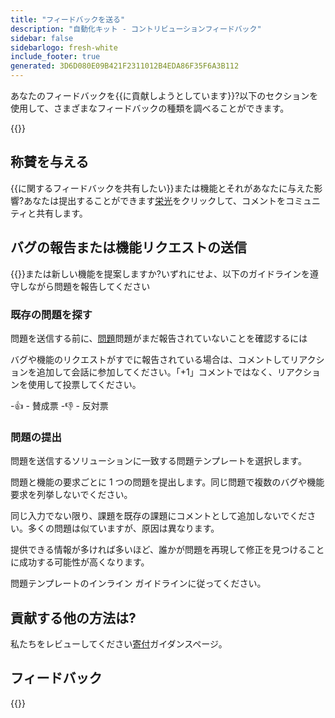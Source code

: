 ```yaml
---
title: "フィードバックを送る"
description: "自動化キット - コントリビューションフィードバック"
sidebar: false
sidebarlogo: fresh-white
include_footer: true
generated: 3D6D080E09B421F2311012B4EDA86F35F6A3B112
---
```


あなたのフィードバックを{{に貢献しようとしています<product-name>}}?以下のセクションを使用して、さまざまなフィードバックの種類を調べることができます。

{{<toc>}}

## 称賛を与える

{{に関するフィードバックを共有したい<product-name>}}または機能とそれがあなたに与えた影響?あなたは提出することができます[栄光](https://github.com/microsoft/powercat-automation-kit/issues/new?assignees=&labels=automation-kit%2Ckudos&template=4-automation-kit-kudos.yml&title=%5BAutomation+Kit+-+Kudos%5D+Your+summary)をクリックして、コメントをコミュニティと共有します。

## バグの報告または機能リクエストの送信

{{<product-name>}}または新しい機能を提案しますか?いずれにせよ、以下のガイドラインを遵守しながら問題を報告してください

### 既存の問題を探す

問題を送信する前に、[問題](https://github.com/microsoft/automation-kit/issues)問題がまだ報告されていないことを確認するには

バグや機能のリクエストがすでに報告されている場合は、コメントしてリアクションを追加して会話に参加してください。「+1」コメントではなく、リアクションを使用して投票してください。

-👍 - 賛成票
-👎 - 反対票

### 問題の提出

問題を送信するソリューションに一致する問題テンプレートを選択します。

問題と機能の要求ごとに 1 つの問題を提出します。同じ問題で複数のバグや機能要求を列挙しないでください。

同じ入力でない限り、課題を既存の課題にコメントとして追加しないでください。多くの問題は似ていますが、原因は異なります。

提供できる情報が多ければ多いほど、誰かが問題を再現して修正を見つけることに成功する可能性が高くなります。

問題テンプレートのインライン ガイドラインに従ってください。

## 貢献する他の方法は?

私たちをレビューしてください[寄付](/ja/contribution)ガイダンスページ。

## フィードバック

{{<questions name="/content/ja/contribution/feedback.json" completed="フィードバックをお寄せいただきありがとうございます" showNavigationButtons="false" locale="ja">}}

